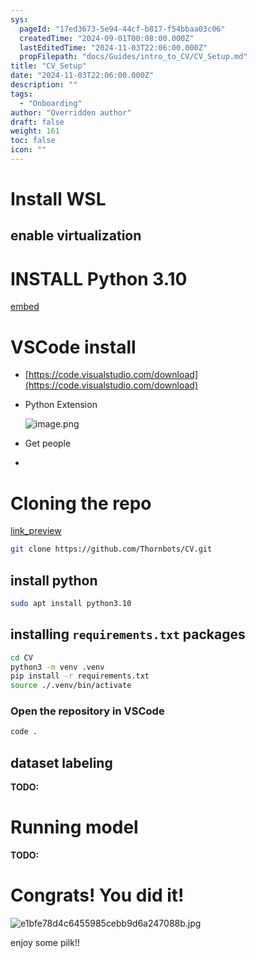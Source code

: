 ```yaml
---
sys:
  pageId: "17ed3673-5e94-44cf-b817-f54bbaa03c06"
  createdTime: "2024-09-01T00:08:00.000Z"
  lastEditedTime: "2024-11-03T22:06:00.000Z"
  propFilepath: "docs/Guides/intro_to_CV/CV_Setup.md"
title: "CV_Setup"
date: "2024-11-03T22:06:00.000Z"
description: ""
tags:
  - "Onboarding"
author: "Overridden author"
draft: false
weight: 161
toc: false
icon: ""
---
```


# Install WSL

## enable virtualization

# INSTALL Python 3.10

[embed](https://www.rose-hulman.edu/class/csse/csse132/2425a/labs/prelab1-wsl2.html)

# VSCode install

- [https://code.visualstudio.com/download](https://code.visualstudio.com/download)
- Python Extension

	![image.png](https://prod-files-secure.s3.us-west-2.amazonaws.com/d518164a-d88e-44d1-a4ee-3adb3bd8bce0/d82b6650-a5e4-4d3c-b8c9-93d817dae00e/image.png?X-Amz-Algorithm=AWS4-HMAC-SHA256&X-Amz-Content-Sha256=UNSIGNED-PAYLOAD&X-Amz-Credential=ASIAZI2LB4662EOIZEDE%2F20250308%2Fus-west-2%2Fs3%2Faws4_request&X-Amz-Date=20250308T160307Z&X-Amz-Expires=3600&X-Amz-Security-Token=IQoJb3JpZ2luX2VjEBcaCXVzLXdlc3QtMiJGMEQCIAHTfekJuw3005F%2BPuLIqiZ7FqcEZp8W%2FoUWgOsjzRXeAiAOUPxQtI0bQuXfXZ1NMHVWwtZf3AReGkTzaQcVDqKp9yr%2FAwhgEAAaDDYzNzQyMzE4MzgwNSIMirHope4hZhajRgk%2BKtwD7qqZwJqDrj3w2e32OO4Kx2XaiVAKeiGJI4XrbqEupI%2F4HOUdkrtAcS7B7mzarG1gk2Eqct8CIbROqiP%2B1gDKGgP%2BosWPm1vtLO07nG2BqYdHAZ7L13SkPBoI0G0lmmaeX3igm84FiHonNIQ%2BscRbPfB8z1KNlGYgWPETXWtq6dl%2Fr3J4lGrXZZDejZcGp%2BV2VoR4mqfnZhdyZ5Qqqs9BRcJRxjymRzXaF09xNRfw8SIsmhbf1ogEAa%2FcHvVZ2lxz39%2FhIZSdVWp2PN%2FhQ6I3zfKqlR6EFcY2Yn6UHCdtr2y3AaiOQ43SSlM944YkmsDohjoCUGwVsJcPTj75ynNNC3Df4N9KMVOwnx8fjBTiYbY%2BoNaKDKV%2FZpYx4jqXpV3tdYQhvJ5n0B3DbUQThtTSAeUOSO7v5lsuq%2BdPH6H%2BIdrhVUOdujEG%2FNIjzcXRA0qzorp5e3KmvyaG0qW6a4jwY0K%2B6Zx%2B3lrOEp%2FtZ7rQjXfAKhYOFcWIvUHRqqH1zeQFIhYrmLvf49O4fV%2BE2XcRzL9mJIVghKUpDSG6F3tYukaKNX5A%2BmnK7qdTsF5WDxBh%2BoaMxVvJHy4RmAUEy5uB6gq%2B5YzY8C9Of%2FdHZHu8VQYzWzZpCvjH6%2Bp6XR4w7rKxvgY6pgH5lqZaNwv76DepGgLos5OmgJBvj113suuGR6ozG2KKf%2F2kiwcY%2B9EFkfCzjXiGtOtty9F0EsDn8JKSlSFjU8EePy9MSJ73VyS%2FJTZCDQVZA29g2BPsZne2YtHo3V1PolsEUFFeOs0yGu0naVqsXiHXs7Pv98nK4zj2%2B8UB0%2B3LYkvtwMrA%2BfhIEVMeDXqRNT1M6bWbngItDvivYexDQtn0YSa4tyfs&X-Amz-Signature=218cd20b8c09c58d1cff7d3e423d1c32f720307075cb96f712b40681734363f8&X-Amz-SignedHeaders=host&x-id=GetObject)
- Get people
- 

# Cloning the repo

[link_preview](https://github.com/Thornbots/CV/)

```bash
git clone https://github.com/Thornbots/CV.git
```

## install python

```bash
sudo apt install python3.10
```

## installing `requirements.txt` packages

```bash
cd CV
python3 -m venv .venv
pip install -r requirements.txt
source ./.venv/bin/activate
```

### Open the repository in VSCode

```bash
code .
```

## dataset labeling  

**TODO:**

# Running model

**TODO:**

# Congrats! You did it!

![e1bfe78d4c6455985cebb9d6a247088b.jpg](https://prod-files-secure.s3.us-west-2.amazonaws.com/d518164a-d88e-44d1-a4ee-3adb3bd8bce0/7d1ce04e-65d6-40c8-814d-754280e9515a/e1bfe78d4c6455985cebb9d6a247088b.jpg?X-Amz-Algorithm=AWS4-HMAC-SHA256&X-Amz-Content-Sha256=UNSIGNED-PAYLOAD&X-Amz-Credential=ASIAZI2LB466UJRFDSHU%2F20250308%2Fus-west-2%2Fs3%2Faws4_request&X-Amz-Date=20250308T160306Z&X-Amz-Expires=3600&X-Amz-Security-Token=IQoJb3JpZ2luX2VjEBcaCXVzLXdlc3QtMiJHMEUCIE3IIp%2FWH0OXsmhDvgr8ycOcmVomWHp%2BqPSz%2FasoY7F%2BAiEAqC8gq8U%2BelBBHdCFoFzfvI3bMmoP%2BvP01pqGnYxghRgq%2FwMIYBAAGgw2Mzc0MjMxODM4MDUiDP1iTjR7v9VN85LAOCrcA%2BvGbd%2FGP8hgFxq%2Fxkm%2BapQ5Gq1FcsMMKIzatQ2jlnBWeF0n%2F8l4W31j339ZvNQLSrFJXVCncGQ9z46%2FQgeyDENh68kugG1d9BvxMnHC4SIPhmrozRD3CED7aWwdPSsMbstqsokOTZNJluuMdDh2u8N%2Fo690Thyve3I3YhTJOYwARYbrVXAWxGJ1l7qvnObZZrYQsb9HyqggzAdElYEeKKXAfrXBaB4hPW0p5mKjzUJ41AdBoVB9Rk4kcndOGd1Qbtk%2F%2BDs%2Fhte6AXqsN8FqrQEhEzGtbVEihAoq7VSb7Knil24KC7FBpm6JbiYYBsK0VWY8TZQTLCeZ36ZjhLi5Z%2BY%2FjxUgN6OB03eC2JOtEM%2BYPmQIskq%2BKBH0FsjWM9D8nzNBvxquZa6GWidA3a7zF6ax6P0T65XR%2B0k%2FCU9rLBFjUcdRfbj4Qk9kZtrRg04aeicRC%2BaWmxk0N9k5vw3ERzHxkfXA67EsuwRk0d6ZKAWdWX%2F5srYin7M5eszW1cgZqqP1Z93TOb9zikzfHIONZlHVHlRWmM8ErfLrdMIpFa3nt4x7ejUqVyIyYBfYdTZnASBawaFbMdUgy0kC1rt9kafQrbHEhXeHrLzgK9l%2B4q61eai9jyTai8nYslpZMOaysb4GOqUBqX%2BPf7L1HnGSL%2BjbDRRI91uqANZmYsIBhfVwCL1n9VP1FDUjR7UpPYKDKCBmKWyolKlMIw%2FuHAzLZUuqmOu16R%2FFaSrFsW1l9yByBK1TB3kvsnOwQMVyYfgVf6LRGfi3emiJXuyUSW%2Bm99DD0gRLn%2BT9pZrk1dtg8Fszhthn4wLH%2BrJhffxdGoX2zg7yeZwC0YeIa2RVwpUpb7%2BkV7va9PSdo14K&X-Amz-Signature=31799389a591f58d207a9db5d282c188c3eed937db5cc16b5bf7a26a0c916eee&X-Amz-SignedHeaders=host&x-id=GetObject)

enjoy some pilk!!
